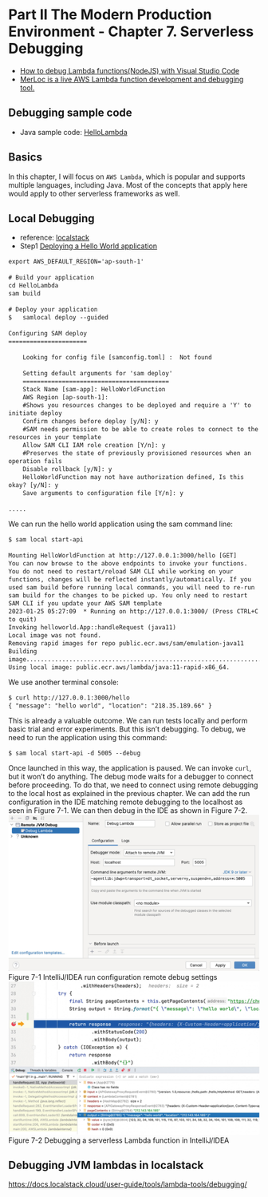 # Part II The Modern Production Environment - Chapter 7. Serverless Debugging
* [How to debug Lambda functions(NodeJS) with Visual Studio Code](https://sst.dev/examples/how-to-debug-lambda-functions-with-visual-studio-code.html)
* [MerLoc is a live AWS Lambda function development and debugging tool.](https://github.com/thundra-io/merloc)
## Debugging sample code
* Java sample code: [HelloLambda](https://github.com/shai-almog/HelloLambda) 

## Basics
In this chapter, I will focus on ``AWS Lambda``, which is popular and supports multiple languages, including Java. Most of the concepts that apply here would apply to other serverless frameworks as well.

## Local Debugging
* reference: [localstack](https://levelup.gitconnected.com/local-testing-aws-applications-at-no-cost-c0bdd009d1d0)
* Step1 [Deploying a Hello World application](https://docs.aws.amazon.com/serverless-application-model/latest/developerguide/serverless-getting-started-hello-world.html)
```shell
export AWS_DEFAULT_REGION='ap-south-1'

# Build your application
cd HelloLambda
sam build

# Deploy your application
$   samlocal deploy --guided

Configuring SAM deploy
======================

	Looking for config file [samconfig.toml] :  Not found

	Setting default arguments for 'sam deploy'
	=========================================
	Stack Name [sam-app]: HelloWorldFunction
	AWS Region [ap-south-1]: 
	#Shows you resources changes to be deployed and require a 'Y' to initiate deploy
	Confirm changes before deploy [y/N]: y
	#SAM needs permission to be able to create roles to connect to the resources in your template
	Allow SAM CLI IAM role creation [Y/n]: y
	#Preserves the state of previously provisioned resources when an operation fails
	Disable rollback [y/N]: y
	HelloWorldFunction may not have authorization defined, Is this okay? [y/N]: y
	Save arguments to configuration file [Y/n]: y
    
.....
```

We can run the hello world application using the sam command line:

```shell
$ sam local start-api

Mounting HelloWorldFunction at http://127.0.0.1:3000/hello [GET]
You can now browse to the above endpoints to invoke your functions. You do not need to restart/reload SAM CLI while working on your functions, changes will be reflected instantly/automatically. If you used sam build before running local commands, you will need to re-run sam build for the changes to be picked up. You only need to restart SAM CLI if you update your AWS SAM template
2023-01-25 05:27:09  * Running on http://127.0.0.1:3000/ (Press CTRL+C to quit)
Invoking helloworld.App::handleRequest (java11)
Local image was not found.
Removing rapid images for repo public.ecr.aws/sam/emulation-java11
Building image......................................................................................................................................................................................................................................
Using local image: public.ecr.aws/lambda/java:11-rapid-x86_64.
```

We use another terminal console:
```shell
$ curl http://127.0.0.1:3000/hello
{ "message": "hello world", "location": "218.35.189.66" }
```

This is already a valuable outcome. We can run tests locally and perform basic trial and error experiments. But this isn’t debugging.
To debug, we need to run the application using this command:
```shell
$ sam local start-api -d 5005 --debug
```
Once launched in this way, the application is paused. We can invoke ``curl``, but it won’t do anything. The debug mode waits for a debugger to connect before proceeding. To do that, we need to connect using remote debugging to the local host as explained in the previous chapter. We can add the run configuration in the IDE matching remote debugging to the localhost as seen in Figure 7-1. We can then debug in the IDE as shown in Figure 7-2.
![Figure 7-1 IntelliJ/IDEA run configuration remote debug settings](./imgs/536929_1_En_7_Fig1_HTML.png)  
Figure 7-1 IntelliJ/IDEA run configuration remote debug settings  
![Figure 7-2 Debugging a serverless Lambda function in IntelliJ/IDEA](./imgs/536929_1_En_7_Fig2_HTML.png)  
Figure 7-2 Debugging a serverless Lambda function in IntelliJ/IDEA

## Debugging JVM lambdas in localstack
https://docs.localstack.cloud/user-guide/tools/lambda-tools/debugging/